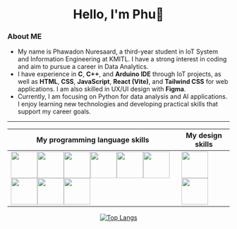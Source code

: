 <h1 align="center">Hello, I'm Phu👋</h1>

<h3>About ME</h3>

<ul>
  <li>My name is Phawadon Nuresaard, a third-year student in IoT System and Information Engineering at KMITL. I have a strong interest in coding and aim to pursue a career in Data Analytics.</li>
  <li>I have experience in <b>C</b>, <b>C++</b>, and <b>Arduino IDE</b> through IoT projects, as well as <b>HTML</b>, <b>CSS</b>, <b>JavaScript</b>, <b>React (Vite)</b>, and <b>Tailwind CSS</b> for web applications. I am also skilled in UX/UI design with <b>Figma</b>.</li>
  <li>Currently, I am focusing on Python for data analysis and AI applications. I enjoy learning new technologies and developing practical skills that support my career goals.</li>
</ul>

<hr>

<div align="center">
  
| My programming language skills | My design skills |
|----------|----------|
| <img width="60" height="60" src="https://cdn.jsdelivr.net/gh/devicons/devicon@latest/icons/html5/html5-original.svg" /><img width="60" height="60" src="https://cdn.jsdelivr.net/gh/devicons/devicon@latest/icons/css3/css3-original.svg" /><img width="60" height="60" src="https://cdn.jsdelivr.net/gh/devicons/devicon@latest/icons/javascript/javascript-original.svg" /><img width="60" height="60" src="https://cdn.jsdelivr.net/gh/devicons/devicon@latest/icons/react/react-original.svg" /><img width="60" height="60" src="https://cdn.jsdelivr.net/gh/devicons/devicon@latest/icons/vitejs/vitejs-original.svg" /><img width="60" height="60" src="https://cdn.jsdelivr.net/gh/devicons/devicon@latest/icons/tailwindcss/tailwindcss-original.svg" /><img width="60" height="60" src="https://cdn.jsdelivr.net/gh/devicons/devicon@latest/icons/cplusplus/cplusplus-original.svg" /><img width="60" height="60" src="https://cdn.jsdelivr.net/gh/devicons/devicon@latest/icons/arduino/arduino-original.svg" /><img width="60" height="60" src="https://cdn.jsdelivr.net/gh/devicons/devicon@latest/icons/python/python-original.svg" />| <img width="60" height="60" src="https://cdn.jsdelivr.net/gh/devicons/devicon@latest/icons/figma/figma-original.svg" /><img width="60" height="60" src="https://cdn.jsdelivr.net/gh/devicons/devicon@latest/icons/canva/canva-original.svg" />   |

</div>

<div align="center">

[![Top Langs](https://github-readme-stats.vercel.app/api/top-langs/?username=phupn47&layout=pie)](https://github.com/anuraghazra/github-readme-stats)
  
</div>
